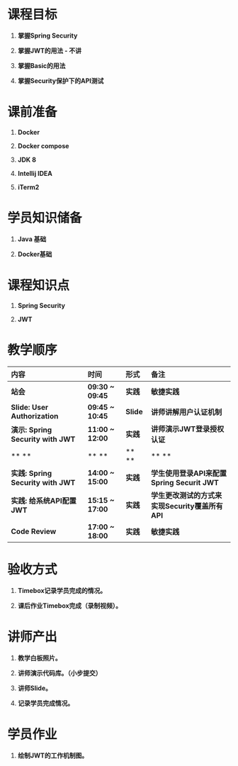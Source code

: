 # **课程目标**

1. **掌握Spring Security**

2. **掌握JWT的用法 - 不讲**

3. **掌握Basic的用法**

4. **掌握Security保护下的API测试**

# **课前准备**

1. **Docker**

2. **Docker compose**

3. **JDK 8**

4. **Intellij IDEA**

5. **iTerm2**

# **学员知识储备**

1. **Java 基础**

2. **Docker基础**

# **课程知识点**

1. **Spring Security**

2. **JWT**

# **教学顺序**

| **内容** | **时间** | **形式** | **备注** |
| :--- | :--- | :--- | :--- |
| **站会** | **09:30 ~ 09:45** | **实践** | **敏捷实践** |
| **Slide: User Authorization** | **09:45 ~ 10:45** | **Slide** | **讲师讲解用户认证机制** |
| **演示: Spring Security with JWT** | **11:00 ~ 12:00** | **实践** | **讲师演示JWT登录授权认证** |
| ** ** | ** ** | ** ** | ** ** |
| **实践: Spring Security with JWT** | **14:00 ~ 15:00** | **实践** | **学生使用登录API来配置Spring Securit JWT** |
| **实践: 给系统API配置JWT** | **15:15 ~ 17:00** | **实践** | **学生更改测试的方式来实现Security覆盖所有API** |
| **Code Review** | **17:00 ~ 18:00** | **实践** | **敏捷实践** |

# **验收方式**

1. **Timebox记录学员完成的情况。**

2. **课后作业Timebox完成（录制视频）。**

# **讲师产出**

1. **教学白板照片。**

2. **讲师演示代码库。（小步提交）**

3. **讲师Slide。**

4. **记录学员完成情况。**

# **学员作业**

1. **绘制JWT的工作机制图。**



